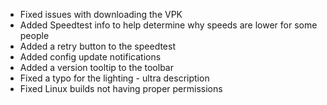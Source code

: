 * Fixed issues with downloading the VPK
* Added Speedtest info to help determine why speeds are lower for some people
* Added a retry button to the speedtest
* Added config update notifications
* Added a version tooltip to the toolbar
* Fixed a typo for the lighting - ultra description
* Fixed Linux builds not having proper permissions

